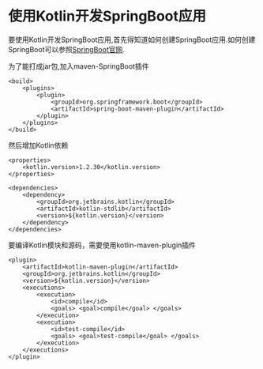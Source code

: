 # 使用Kotlin开发SpringBoot应用

要使用Kotlin开发SpringBoot应用,首先得知道如何创建SpringBoot应用.如何创建SpringBoot可以参照[SpringBoot官网](https://projects.spring.io/spring-boot/).

为了能打成jar包,加入maven-SpringBoot插件

    <build>
        <plugins>
            <plugin>
                <groupId>org.springframework.boot</groupId>
                <artifactId>spring-boot-maven-plugin</artifactId>
            </plugin>
        </plugins>
    </build>

然后增加Kotlin依赖

    <properties>
        <kotlin.version>1.2.30</kotlin.version>
    </properties>

    <dependencies>
        <dependency>
            <groupId>org.jetbrains.kotlin</groupId>
            <artifactId>kotlin-stdlib</artifactId>
            <version>${kotlin.version}</version>
        </dependency>
    </dependencies>

要编译Kotlin模块和源码，需要使用kotlin-maven-plugin插件

    <plugin>
        <artifactId>kotlin-maven-plugin</artifactId>
        <groupId>org.jetbrains.kotlin</groupId>
        <version>${kotlin.version}</version>
        <executions>
            <execution>
                <id>compile</id>
                <goals> <goal>compile</goal> </goals>
            </execution>
            <execution>
                <id>test-compile</id>
                <goals> <goal>test-compile</goal> </goals>
            </execution>
        </executions>
    </plugin>
